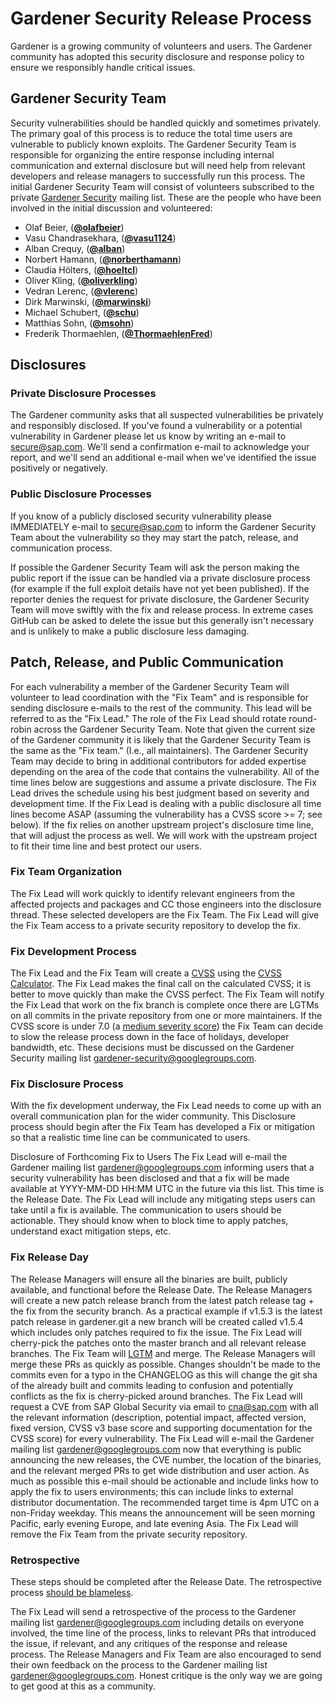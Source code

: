 # Gardener Security Release Process

Gardener is a growing community of volunteers and users. The Gardener community has adopted this security disclosure and response policy to ensure we responsibly handle critical issues.

## Gardener Security Team

Security vulnerabilities should be handled quickly and sometimes privately. The primary goal of this process is to reduce the total time users are vulnerable to publicly known exploits. The Gardener Security Team is responsible for organizing the entire response including internal communication and external disclosure but will need help from relevant developers and release managers to successfully run this process. The initial Gardener Security Team will consist of volunteers subscribed to the private [Gardener Security](https://groups.google.com/forum/#!forum/gardener-security) mailing list. These are the people who have been involved in the initial discussion and volunteered:

* Olaf Beier, (**[@olafbeier](https://github.com/olafbeier)**) 
* Vasu Chandrasekhara, (**[@vasu1124](https://github.com/vasu1124)**)
* Alban Crequy, (**[@alban](https://github.com/alban)**)
* Norbert Hamann, (**[@norberthamann](https://github.com/norberthamann)**) 
* Claudia H&ouml;lters, (**[@hoeltcl](https://github.com/hoeltcl)**)
* Oliver Kling, (**[@oliverkling](https://github.com/oliverkling)**) 
* Vedran Lerenc, (**[@vlerenc](https://github.com/vlerenc)**)
* Dirk Marwinski, (**[@marwinski](https://github.com/marwinski)**)
* Michael Schubert, (**[@schu](https://github.com/shu)**)
* Matthias Sohn, (**[@msohn](https://github.com/msohn)**)
* Frederik Thormaehlen, (**[@ThormaehlenFred](https://github.com/ThormaehlenFred)**)


## Disclosures

### Private Disclosure Processes

The Gardener community asks that all suspected vulnerabilities be privately and responsibly disclosed. If you've found a vulnerability or a potential vulnerability in Gardener please let us know by writing an e-mail to [secure@sap.com](mailto:secure@sap.com). We'll send a confirmation e-mail to acknowledge your report, and we'll send an additional e-mail when we've identified the issue positively or negatively.

### Public Disclosure Processes

If you know of a publicly disclosed security vulnerability please IMMEDIATELY e-mail to [secure@sap.com](mailto:secure@sap.com) to inform the Gardener Security Team about the vulnerability so they may start the patch, release, and communication process.

If possible the Gardener Security Team will ask the person making the public report if the issue can be handled via a private disclosure process (for example if the full exploit details have not yet been published). If the reporter denies the request for private disclosure, the Gardener Security Team will move swiftly with the fix and release process. In extreme cases GitHub can be asked to delete the issue but this generally isn't necessary and is unlikely to make a public disclosure less damaging.

## Patch, Release, and Public Communication

For each vulnerability a member of the Gardener Security Team will volunteer to lead coordination with the "Fix Team" and is responsible for sending disclosure e-mails to the rest of the community. This lead will be referred to as the "Fix Lead." The role of the Fix Lead should rotate round-robin across the Gardener Security Team. Note that given the current size of the Gardener community it is likely that the Gardener Security Team is the same as the "Fix team." (I.e., all maintainers). The Gardener Security Team may decide to bring in additional contributors for added expertise depending on the area of the code that contains the vulnerability. All of the time lines below are suggestions and assume a private disclosure. The Fix Lead drives the schedule using his best judgment based on severity and development time. If the Fix Lead is dealing with a public disclosure all time lines become ASAP (assuming the vulnerability has a CVSS score >= 7; see below). If the fix relies on another upstream project's disclosure time line, that will adjust the process as well. We will work with the upstream project to fit their time line and best protect our users.

### Fix Team Organization

The Fix Lead will work quickly to identify relevant engineers from the affected projects and packages and CC those engineers into the disclosure thread. These selected developers are the Fix Team.
The Fix Lead will give the Fix Team access to a private security repository to develop the fix.

### Fix Development Process

The Fix Lead and the Fix Team will create a [CVSS](https://www.first.org/cvss/specification-document) using the [CVSS Calculator](https://www.first.org/cvss/calculator/3.0). The Fix Lead makes the final call on the calculated CVSS; it is better to move quickly than make the CVSS perfect.
The Fix Team will notify the Fix Lead that work on the fix branch is complete once there are LGTMs on all commits in the private repository from one or more maintainers.
If the CVSS score is under 7.0 (a [medium severity score](https://www.first.org/cvss/specification-document#i5)) the Fix Team can decide to slow the release process down in the face of holidays, developer bandwidth, etc. These decisions must be discussed on the Gardener Security mailing list [gardener-security@googlegroups.com](mailto:gardener-security@googlegroups.com).

### Fix Disclosure Process

With the fix development underway, the Fix Lead needs to come up with an overall communication plan for the wider community. This Disclosure process should begin after the Fix Team has developed a Fix or mitigation so that a realistic time line can be communicated to users.

Disclosure of Forthcoming Fix to Users 
The Fix Lead will e-mail the Gardener mailing list [gardener@googlegroups.com](mailto:gardener@googlegroups.com) informing users that a security vulnerability has been disclosed and that a fix will be made available at YYYY-MM-DD HH:MM UTC in the future via this list. This time is the Release Date.
The Fix Lead will include any mitigating steps users can take until a fix is available.
The communication to users should be actionable. They should know when to block time to apply patches, understand exact mitigation steps, etc.

### Fix Release Day

The Release Managers will ensure all the binaries are built, publicly available, and functional before the Release Date. 
The Release Managers will create a new patch release branch from the latest patch release tag + the fix from the security branch. As a practical example if v1.5.3 is the latest patch release in gardener.git a new branch will be created called v1.5.4 which includes only patches required to fix the issue.
The Fix Lead will cherry-pick the patches onto the master branch and all relevant release branches. The Fix Team will [LGTM](https://github.com/lgtmco/lgtm) and merge.
The Release Managers will merge these PRs as quickly as possible. Changes shouldn't be made to the commits even for a typo in the CHANGELOG as this will change the git sha of the already built and commits leading to confusion and potentially conflicts as the fix is cherry-picked around branches.
The Fix Lead will request a CVE from SAP Global Security via email to [cna@sap.com](mailto:cna@sap.com) with all the relevant information (description, potential impact, affected version, fixed version, CVSS v3 base score and supporting documentation for the CVSS score) for every vulnerability.
The Fix Lead will e-mail the Gardener mailing list [gardener@googlegroups.com](mailto:gardener@googlegroups.com) now that everything is public announcing the new releases, the CVE number, the location of the binaries, and the relevant merged PRs to get wide distribution and user action. As much as possible this e-mail should be actionable and include links how to apply the fix to users environments; this can include links to external distributor documentation. The recommended target time is 4pm UTC on a non-Friday weekday. This means the announcement will be seen morning Pacific, early evening Europe, and late evening Asia.
The Fix Lead will remove the Fix Team from the private security repository. 

### Retrospective

These steps should be completed after the Release Date. The retrospective process [should be blameless](https://landing.google.com/sre/book/chapters/postmortem-culture.html).

The Fix Lead will send a retrospective of the process to the Gardener mailing list [gardener@googlegroups.com](mailto:gardener@googlegroups.com) including details on everyone involved, the time line of the process, links to relevant PRs that introduced the issue, if relevant, and any critiques of the response and release process.
The Release Managers and Fix Team are also encouraged to send their own feedback on the process to  the Gardener mailing list [gardener@googlegroups.com](mailto:gardener@googlegroups.com). Honest critique is the only way we are going to get good at this as a community.
